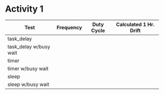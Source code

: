 # Activity 1

| Test | Frequency | Duty Cycle | Calculated 1 Hr. Drift |
| - | - | - | - |
| task_delay | | | |
| task_delay w/busy wait | | | |
| timer | | | |
| timer w/busy wait | | | |
| sleep | | | |
| sleep w/busy wait | | | |